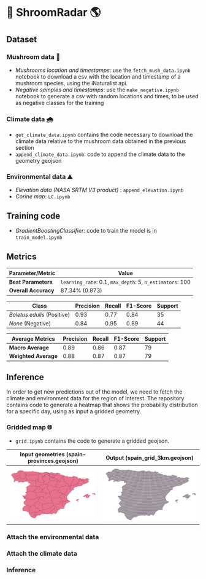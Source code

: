 # 🍄 ShroomRadar 🌎


## Dataset

### Mushroom data 🍄

- *Mushrooms location and timestamps*: use the `fetch_mush_data.ipynb` notebook to download a csv with the location and timestamp of a mushroom species, using the iNaturalist api. 
- *Negative samples and timestamps*: use the `make_negative.ipynb` notebook to generate a csv with random locations and times, to be used as negative classes for the training


### Climate data 🌧️

- `get_climate_data.ipynb` contains the code necessary to download the climate data relative to the mushroom data obtained in the previous section
- `append_climate_data.ipynb`: code to append the climate data to the geometry geojson

### Environmental data ⛰️

- *Elevation data (NASA SRTM V3 product)* : `append_elevation.ipynb`
- *Corine map*: `LC.ipynb` 

## Training code

- *GradientBoostingClassifier*: code to train the model is in `train_model.ipynb`


## Metrics

| **Parameter/Metric**      | **Value**                          |
|---------------------------|------------------------------------|
| **Best Parameters**       | `learning_rate`: 0.1, `max_depth`: 5, `n_estimators`: 100 |
| **Overall Accuracy**      | 87.34% (0.873)                    |

| **Class**                   | **Precision** | **Recall** | **F1-Score** | **Support** |
|-----------------------------|---------------|------------|--------------|-------------|
| *Boletus edulis* (Positive) | 0.93          | 0.77       | 0.84         | 35          |
| *None* (Negative)           | 0.84          | 0.95       | 0.89         | 44          |

| **Average Metrics**         | **Precision** | **Recall** | **F1-Score** | **Support** |
|-----------------------------|---------------|------------|--------------|-------------|
| **Macro Average**           | 0.89          | 0.86       | 0.87         | 79          |
| **Weighted Average**        | 0.88          | 0.87       | 0.87         | 79          |

## Inference

In order to get new predictions out of the model, we need to fetch the climate and environment data for the region of interest. The repository contains code to generate a heatmap that shows the probability distribution for a specific day, using as input a gridded geometry.

### Gridded map 🌐

- `grid.ipynb` contains the code to generate a gridded geojson. 

Input geometries (spain-provinces.geojson)   |  Output (spain_grid_3km.geojson)
:-------------------------:|:-------------------------:
<img src="assets/map.png" alt="drawing" width="300"/>  |  <img src="assets/grid.png" alt="drawing" width="300"/>


### Attach the environmental data

### Attach the climate data

### Inference

